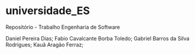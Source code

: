 # universidade_ES
Repositório - Trabalho Engenharia de Software

Daniel Pereira Dias;
Fabio Cavalcante Borba Toledo;
Gabriel Barros da Silva Rodrigues;
Kauã Aragão Ferraz;
